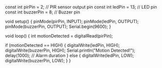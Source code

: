 const int pirPin = 2;       // PIR sensor output pin
const int ledPin = 13;      // LED pin
const int buzzerPin = 8;    // Buzzer pin

void setup() {
  pinMode(pirPin, INPUT);
  pinMode(ledPin, OUTPUT);
  pinMode(buzzerPin, OUTPUT);
  Serial.begin(9600);
}

void loop() {
  int motionDetected = digitalRead(pirPin);
  
  if (motionDetected == HIGH) {
    digitalWrite(ledPin, HIGH);
    digitalWrite(buzzerPin, HIGH);
    Serial.println("Motion Detected!");
    delay(1000); // Alarm duration
  } else {
    digitalWrite(ledPin, LOW);
    digitalWrite(buzzerPin, LOW);
  }
}
